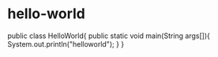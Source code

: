 # hello-world
public class HelloWorld{
  public static void main(String args[]){
    System.out.println("helloworld");
  }
}
